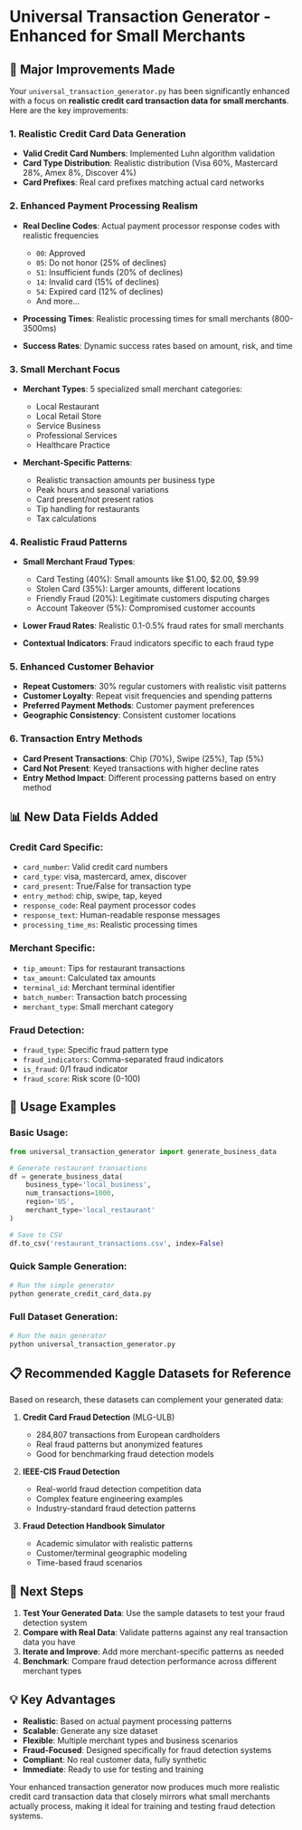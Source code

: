 # Universal Transaction Generator - Enhanced for Small Merchants

## 🎯 Major Improvements Made

Your `universal_transaction_generator.py` has been significantly enhanced with a focus on **realistic credit card transaction data for small merchants**. Here are the key improvements:

### 1. **Realistic Credit Card Data Generation**
- **Valid Credit Card Numbers**: Implemented Luhn algorithm validation
- **Card Type Distribution**: Realistic distribution (Visa 60%, Mastercard 28%, Amex 8%, Discover 4%)
- **Card Prefixes**: Real card prefixes matching actual card networks

### 2. **Enhanced Payment Processing Realism**
- **Real Decline Codes**: Actual payment processor response codes with realistic frequencies
  - `00`: Approved
  - `05`: Do not honor (25% of declines)
  - `51`: Insufficient funds (20% of declines)
  - `14`: Invalid card (15% of declines)
  - `54`: Expired card (12% of declines)
  - And more...

- **Processing Times**: Realistic processing times for small merchants (800-3500ms)
- **Success Rates**: Dynamic success rates based on amount, risk, and time

### 3. **Small Merchant Focus**
- **Merchant Types**: 5 specialized small merchant categories:
  - Local Restaurant
  - Local Retail Store
  - Service Business
  - Professional Services
  - Healthcare Practice

- **Merchant-Specific Patterns**:
  - Realistic transaction amounts per business type
  - Peak hours and seasonal variations
  - Card present/not present ratios
  - Tip handling for restaurants
  - Tax calculations

### 4. **Realistic Fraud Patterns**
- **Small Merchant Fraud Types**:
  - Card Testing (40%): Small amounts like $1.00, $2.00, $9.99
  - Stolen Card (35%): Larger amounts, different locations
  - Friendly Fraud (20%): Legitimate customers disputing charges
  - Account Takeover (5%): Compromised customer accounts

- **Lower Fraud Rates**: Realistic 0.1-0.5% fraud rates for small merchants
- **Contextual Indicators**: Fraud indicators specific to each fraud type

### 5. **Enhanced Customer Behavior**
- **Repeat Customers**: 30% regular customers with realistic visit patterns
- **Customer Loyalty**: Repeat visit frequencies and spending patterns
- **Preferred Payment Methods**: Customer payment preferences
- **Geographic Consistency**: Consistent customer locations

### 6. **Transaction Entry Methods**
- **Card Present Transactions**: Chip (70%), Swipe (25%), Tap (5%)
- **Card Not Present**: Keyed transactions with higher decline rates
- **Entry Method Impact**: Different processing patterns based on entry method

## 📊 New Data Fields Added

### Credit Card Specific:
- `card_number`: Valid credit card numbers
- `card_type`: visa, mastercard, amex, discover
- `card_present`: True/False for transaction type
- `entry_method`: chip, swipe, tap, keyed
- `response_code`: Real payment processor codes
- `response_text`: Human-readable response messages
- `processing_time_ms`: Realistic processing times

### Merchant Specific:
- `tip_amount`: Tips for restaurant transactions
- `tax_amount`: Calculated tax amounts
- `terminal_id`: Merchant terminal identifier
- `batch_number`: Transaction batch processing
- `merchant_type`: Small merchant category

### Fraud Detection:
- `fraud_type`: Specific fraud pattern type
- `fraud_indicators`: Comma-separated fraud indicators
- `is_fraud`: 0/1 fraud indicator
- `fraud_score`: Risk score (0-100)

## 🔧 Usage Examples

### Basic Usage:
```python
from universal_transaction_generator import generate_business_data

# Generate restaurant transactions
df = generate_business_data(
    business_type='local_business',
    num_transactions=1000,
    region='US',
    merchant_type='local_restaurant'
)

# Save to CSV
df.to_csv('restaurant_transactions.csv', index=False)
```

### Quick Sample Generation:
```python
# Run the simple generator
python generate_credit_card_data.py
```

### Full Dataset Generation:
```python
# Run the main generator
python universal_transaction_generator.py
```

## 📋 Recommended Kaggle Datasets for Reference

Based on research, these datasets can complement your generated data:

1. **Credit Card Fraud Detection** (MLG-ULB)
   - 284,807 transactions from European cardholders
   - Real fraud patterns but anonymized features
   - Good for benchmarking fraud detection models

2. **IEEE-CIS Fraud Detection**
   - Real-world fraud detection competition data
   - Complex feature engineering examples
   - Industry-standard fraud detection patterns

3. **Fraud Detection Handbook Simulator**
   - Academic simulator with realistic patterns
   - Customer/terminal geographic modeling
   - Time-based fraud scenarios

## 🚀 Next Steps

1. **Test Your Generated Data**: Use the sample datasets to test your fraud detection system
2. **Compare with Real Data**: Validate patterns against any real transaction data you have
3. **Iterate and Improve**: Add more merchant-specific patterns as needed
4. **Benchmark**: Compare fraud detection performance across different merchant types

## 💡 Key Advantages

- **Realistic**: Based on actual payment processing patterns
- **Scalable**: Generate any size dataset
- **Flexible**: Multiple merchant types and business scenarios
- **Fraud-Focused**: Designed specifically for fraud detection systems
- **Compliant**: No real customer data, fully synthetic
- **Immediate**: Ready to use for testing and training

Your enhanced transaction generator now produces much more realistic credit card transaction data that closely mirrors what small merchants actually process, making it ideal for training and testing fraud detection systems.
